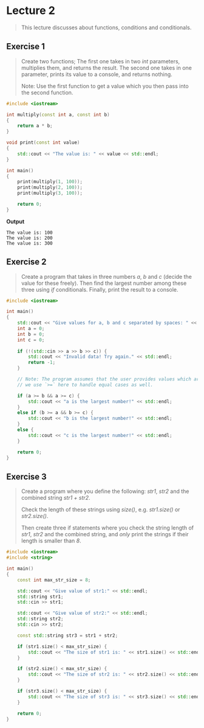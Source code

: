 # Lecture 2

> This lecture discusses about functions, conditions and conditionals.

## Exercise 1

> Create two functions; The first one takes in two *int* parameters, multiplies them, and returns the result. The second one takes in one parameter, prints its value to a console, and returns nothing.
> 
> Note: Use the first function to get a value which you then pass into the second function.

```cpp
#include <iostream>

int multiply(const int a, const int b)
{
    return a * b;
}

void print(const int value)
{
    std::cout << "The value is: " << value << std::endl;
}

int main()
{
    print(multiply(1, 100));
    print(multiply(2, 100));
    print(multiply(3, 100));

    return 0;
}
```

**Output**

```
The value is: 100
The value is: 200
The value is: 300
```

## Exercise 2

> Create a program that takes in three numbers *a*, *b* and *c* (decide the value for these freely). Then find the largest number among these three using *if* conditionals. Finally, print the result to a console.

```cpp
#include <iostream>

int main()
{
    std::cout << "Give values for a, b and c separated by spaces: " << std::endl;
    int a = 0;
    int b = 0;
    int c = 0;
    
    if (!(std::cin >> a >> b >> c)) {
        std::cout << "Invalid data! Try again." << std::endl;
        return -1;
    }

    // Note: The program assumes that the user provides values which are not the same. However,
    // we use `>=` here to handle equal cases as well.

    if (a >= b && a >= c) {
        std::cout << "a is the largest number!" << std::endl;
    }
    else if (b >= a && b >= c) {
        std::cout << "b is the largest number!" << std::endl;
    }
    else {
        std::cout << "c is the largest number!" << std::endl;
    }

    return 0;
}
```

## Exercise 3

> Create a program where you define the following: *str1*, *str2* and the combined string *str1 + str2*.
> 
> Check the length of these strings using *size()*, e.g. *str1.size()* or *str2.size()*.
> 
> Then create three if statements where you check the string length of *str1*, *str2* and the combined string, and *only* print the strings if their length is smaller than *8*.

```cpp
#include <iostream>
#include <string>

int main()
{
    const int max_str_size = 8;

    std::cout << "Give value of str1:" << std::endl;
    std::string str1;
    std::cin >> str1;

    std::cout << "Give value of str2:" << std::endl;
    std::string str2;
    std::cin >> str2;

    const std::string str3 = str1 + str2;

    if (str1.size() < max_str_size) {
        std::cout << "The size of str1 is: " << str1.size() << std::endl;
    }

    if (str2.size() < max_str_size) {
        std::cout << "The size of str2 is: " << str2.size() << std::endl;
    }

    if (str3.size() < max_str_size) {
        std::cout << "The size of str3 is: " << str3.size() << std::endl;
    }

    return 0;
}
```
